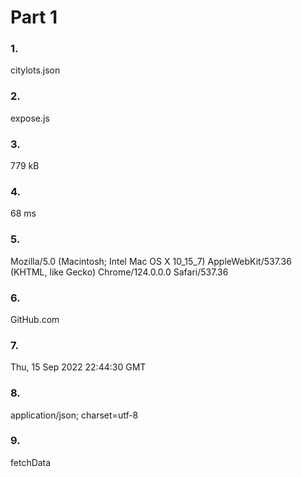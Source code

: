 # Part 1

### 1.
citylots.json

### 2.
expose.js

### 3.
779 kB

### 4.
68 ms

### 5. 
Mozilla/5.0 (Macintosh; Intel Mac OS X 10_15_7) AppleWebKit/537.36 (KHTML, like Gecko) Chrome/124.0.0.0 Safari/537.36

### 6.
GitHub.com

### 7.
Thu, 15 Sep 2022 22:44:30 GMT

### 8.
application/json; charset=utf-8

### 9.
fetchData

